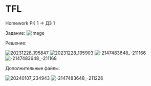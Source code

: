 # TFL
Homework 
РК 1 -> ДЗ 1

Задание: 
![image](https://github.com/nybc4ik/TFL/assets/63342992/b53bcb39-99a2-4473-8043-6a5240d7ae4c)

Решение:

![20231228_195847](https://github.com/nybc4ik/TFL/assets/63342992/c8fcfcc6-ce21-4d5b-990f-7462cd931377)
![20231228_195903](https://github.com/nybc4ik/TFL/assets/63342992/ec0ff5d9-7ead-459e-9d23-3c9f5b6ca21e)
![-2147483648_-211166](https://github.com/nybc4ik/TFL/assets/63342992/a750daa6-4f53-460b-b853-0111feea29c2)
![-2147483648_-211168](https://github.com/nybc4ik/TFL/assets/63342992/f38bff4d-5baf-40b3-85f7-b7897b222603)


Дополнительные файлы:


![20240107_234943](https://github.com/nybc4ik/TFL/assets/63342992/1c4473dd-3c5f-4cf8-b0ff-26de05028f79)
![-2147483648_-211226](https://github.com/nybc4ik/TFL/assets/63342992/9347e64d-1e61-4e5d-b551-c640420f30cb)
